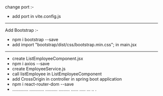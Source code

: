 change port :-

- add port in vite.config.js

---

Add Bootstrap :-

- npm i bootstrap --save
- add import "bootstrap/dist/css/bootstrap.min.css"; in main.jsx

---

- create ListEmployeeComponent.jsx
- npm i axios --save
- create EmployeeService.js
- call listEmployee in ListEmployeeComponent
- add CrossOrigin in controller in spring boot application
- npm i react-router-dom --save
- .............
  ............
  ..........
  .........
  ......
  .....
  ...
  ..
  .
